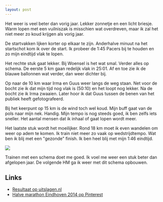 ```yaml
---
layout: post
---
```


Het weer is veel beter dan vorig jaar. Lekker zonnetje en een licht briesje. Warm lopen met een vuilniszak is misschien wat overdreven, maar ik zal het niet meer zo koud krijgen als vorig jaar.

De startvakken lijken korter op elkaar te zijn. Anderhalve minuut na het startschot kom ik over de start. Ik probeer de 1:45 Pacers bij te houden en zo mijn eindtijd vlak te lopen.

Het rechte stuk gaat lekker. Bij Woensel is het wat smal. Verder alles op schema. De eerste 5 km gaan redelijk vlak in 25:01. Af en toe zie ik de blauwe ballonnen wat verder, dan weer dichter bij.

Op naar de 10 km waar Irma en Guus weer langs de weg staan. Net voor de bocht zie ik dat mijn tijd nog vlak is (50:10) en het loopt nog lekker. Na de bocht zie ik Irma zwaaien. Later hoor ik dat Guus tussen de benen van het publiek heeft gefotografeerd.

Bij het keerpunt op 15 km is de wind toch wel koud. Mijn buff gaat van de pols naar mijn nek. Handig. Mijn tempo is nog steeds goed, ik ben zelfs iets sneller. Het aantal mensen dat ik inhaal of gaat lopen wordt meer.

Het laatste stuk wordt het moeilijker. Rond 18 km moet ik even wandelen om weer op adem te komen. Ik train niet meer zo vaak op wedstrijdtempo. Wat ben ik blij met een "gezonde" finish. Ik ben heel blij met mijn 1:46 eindtijd.

![](https://s-media-cache-ak0.pinimg.com/236x/51/b7/47/51b74755d191776151703c7d4d559dd5.jpg)

Trainen met een schema doet me goed. Ik voel me weer een stuk beter dan afgelopen jaar. De volgende HM ga ik weer met dit schema opbouwen.

## Links

* [Resultaat op uitslagen.nl](http://evenementen.uitslagen.nl/2014/marathoneindhoven/details.php?s=6207)
* [Halve marathon Eindhoven 2014 op Pinterest](http://www.pinterest.com/erictummers/halve-marathon-eindhoven-2014/)